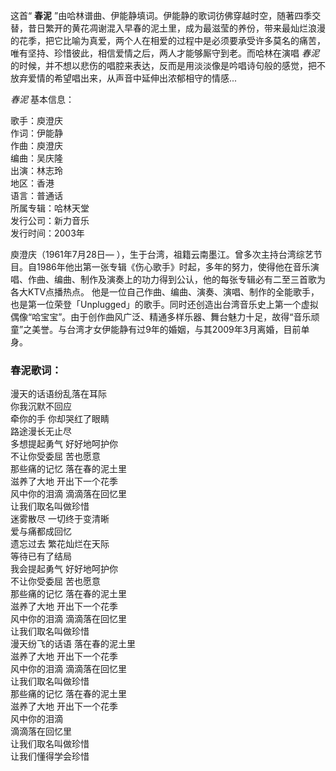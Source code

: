 

这首“ **春泥**
”由哈林谱曲、伊能静填词。伊能静的歌词彷佛穿越时空，随著四季交替，昔日繁开的黄花凋谢混入早春的泥土里，成为最滋莹的养份，带来最灿烂浪漫的花季，把它比喻为真爱，两个人在相爱的过程中是必须要承受许多莫名的痛苦，唯有坚持、珍惜彼此，相信爱情之后，两人才能够厮守到老。而哈林在演唱
_春泥_ 的时候，并不想以悲伤的唱腔来表达，反而是用淡淡像是吟唱诗句般的感觉，把不放弃爱情的希望唱出来，从声音中延伸出浓郁相守的情感...

_春泥_ 基本信息：

歌手：庾澄庆  
作词：伊能静  
作曲：庾澄庆  
编曲：吴庆隆  
出演：林志玲  
地区：香港  
语言：普通话  
所属专辑：哈林天堂  
发行公司：新力音乐  
发行时间：2003年

庾澄庆（1961年7月28日—
），生于台湾，祖籍云南墨江。曾多次主持台湾综艺节目。自1986年他出第一张专辑《伤心歌手》时起，多年的努力，使得他在音乐演唱、作曲、编曲、制作及演奏上的功力得到公认，他的每张专辑必有二至三首歌为各大KTV点播热点。
他是一位自己作曲、编曲、演奏、演唱、制作的全能歌手，也是第一位荣登「Unplugged」的歌手。同时还创造出台湾音乐史上第一个虚拟偶像“哈宝宝”。由于创作曲风广泛、精通多样乐器、舞台魅力十足，故得“音乐顽童”之美誉。与台湾才女伊能静有过9年的婚姻，与其2009年3月离婚，目前单身。

### 春泥歌词：

漫天的话语纷乱落在耳际  
你我沉默不回应  
牵你的手 你却哭红了眼睛  
路途漫长无止尽  
多想提起勇气 好好地呵护你  
不让你受委屈 苦也愿意  
那些痛的记忆 落在春的泥土里  
滋养了大地 开出下一个花季  
风中你的泪滴 滴滴落在回忆里  
让我们取名叫做珍惜  
迷雾散尽 一切终于变清晰  
爱与痛都成回忆  
遗忘过去 繁花灿烂在天际  
等待已有了结局  
我会提起勇气 好好地呵护你  
不让你受委屈 苦也愿意  
那些痛的记忆 落在春的泥土里  
滋养了大地 开出下一个花季  
风中你的泪滴 滴滴落在回忆里  
让我们取名叫做珍惜  
漫天纷飞的话语 落在春的泥土里  
滋养了大地 开出下一个花季  
风中你的泪滴 滴滴落在回忆里  
让我们取名叫做珍惜  
那些痛的记忆 落在春的泥土里  
滋养了大地 开出下一个花季  
风中你的泪滴  
滴滴落在回忆里  
让我们取名叫做珍惜  
让我们懂得学会珍惜

